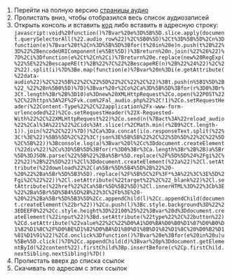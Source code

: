 1. Перейти на полную версию [страницы аудио](https://vk.com/audios "Открыть")
2. Пролистать вниз, чтобы отобразился весь список аудиозаписей
3. Открыть консоль и вставить [код](https://raw.githubusercontent.com/Vftdan/vftdan.github.io/master/proj/vkdownmusic/script.js "Открыть страницу с кодом") либо вставить в адресную строку:
`javascript:void%20function()%7Bvar%20e%3D%5B%5D.slice.apply(document.querySelectorAll(%22.audio_row%22)%2C%5B0%5D)%2Ct%3D%5B%5D%2Cn%3Dfunction(e)%7Bvar%20t%2Cn%3D%5B%5D%3Bfor(t%20in%20e)n.push(t%2B%22%3D%22%2BencodeURIComponent(e%5Bt%5D))%3Breturn%20n.join(%22%26%22)%7D%2Ci%3Dfunction(e%2Ct%2Cn%2Ci)%7Breturn%20e.replace(new%20RegExp(%22%5E%22%2BescapeRE(t)%2B%22%7C%22%2BescapeRE(n)%2B%22%24%22)%2C%22%22).split(i)%7D%3Be.map(function(e)%7Bvar%20n%3Di(e.getAttribute(%22data-audio%22)%2C%22%5B%22%2C%22%5D%22%2C%22%2C%22)%3Bt.push(n%5B1%5D%2B%22_%22%2Bn%5B0%5D)%7D)%3Bvar%20r%2Co%2Ca%3D%5B%5D%3Bfor(r%3D0%3Br%3Ct.length%3Br%2B%3D10)o%3Dnew%20XMLHttpRequest%2Co.open(%22POST%22%2C%22https%3A%2F%2Fvk.com%2Fal_audio.php%22%2C!1)%2Co.setRequestHeader(%22Content-Type%22%2C%22application%2Fx-www-form-urlencoded%22)%2Co.setRequestHeader(%22X-Requested-With%22%2C%22XMLHttpRequest%22)%2Co.send(n(%7Bact%3A%22reload_audio%22%2Cal%3A%221%22%2Cids%3At.slice(r%2CMath.min(r%2B9%2Ct.length-1)).join(%22%2C%22)%7D))%2Ca%3Da.concat(i(o.responseText.split(%22%3C!%3E%22)%5B5%5D%2C%22%3C!json%3E%5B%5B%22%2C%22%5D%5D%22%2C%22%5D%2C%5B%22))%3Bconsole.log(a)%3Bvar%20l%2Cc%3Ddocument.createElement(%22div%22)%2Cu%3D%5B%5D%3Bfor(r%3D0%3Br%3Ca.length%3Br%2B%2B)a%5Br%5D%3DJSON.parse(%22%5B%22%2Ba%5Br%5D.replace(%2F%5D%5D%24%2Fgi%2C%22%22)%2B%22%5D%22)%2Cl%3Ddocument.createElement(%22a%22)%2Cl.setAttribute(%22download%22%2C(a%5Br%5D%5B4%5D%2B%22%20-%20%22%2Ba%5Br%5D%5B3%5D).replace(%2F%5B%5C%2F%3F*%3A%22%3C%3E%5D%2Fgi%2C%22%22))%2Cl.setAttribute(%22target%22%2C%22_blank%22)%2Cl.setAttribute(%22href%22%2Ca%5Br%5D%5B2%5D)%2Cl.innerHTML%3D%22%3Cb%3E%22%2Ba%5Br%5D%5B4%5D%2B%22%3C%2Fb%3E%20-%20%22%2Ba%5Br%5D%5B3%5D%2Cc.appendChild(l)%2Cc.appendChild(document.createElement(%22br%22))%2Cu.push(l)%3Bc.style.background%3D%22%23EDEEF0%22%2Cc.style.height%3D%22100%25%22%3Bvar%20d%3Ddocument.createElement(%22input%22)%3Bd.setAttribute(%22type%22%2C%22button%22)%2Cd.setAttribute(%22value%22%2C%22%D0%A1%D0%BA%D0%B0%D1%87%D0%B0%D1%82%D1%8C%2F%D0%BE%D1%82%D0%BA%D1%80%D1%8B%D1%82%D1%8C%20%D0%B2%D1%81%D1%91%22)%2Cd.onclick%3Dfunction()%7Bvar%20e%3Bfor(e%20in%20u)u%5Be%5D.click()%7D%2Cc.appendChild(d)%3Bvar%20p%3Ddocument.getElementById(%22content%22).firstChild%3Bp.insertBefore(c%2Cp.firstChild.nextSibling.nextSibling)%7D()`
4. Пролистать вверх до списка ссылок
5. Скачивать по адресам с этих ссылок

